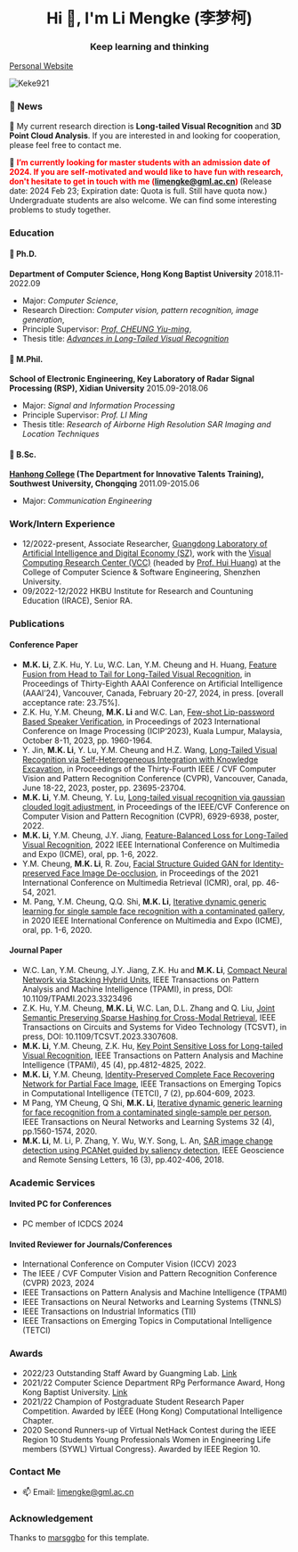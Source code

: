 

<h1 align="center">Hi 👋, I'm Li Mengke (李梦柯)</h1>
<h3 align="center">Keep learning and thinking</h3>

[Personal Website](https://keke921.github.io/)

<p align="left"> <img src="https://komarev.com/ghpvc/?username=Keke921" alt="Keke921" /> </p>


<!--
### Skills
<p align="left">
  <img src="https://konpa.github.io/devicon/devicon.git/icons/python/python-original-wordmark.svg" alt="python" width="40" height="40"/>
  <img src="https://github.com/marsggbo/marsggbo/blob/master/pytorch.jpeg" alt="Pytorch" width="40" height="40"/>
</p>
-->


### 🌱 News 
👯 My current research direction is **Long-tailed Visual Recognition** and **3D Point Cloud Analysis**. If you are interested in and looking for cooperation, please feel free to contact me.

👯 <b style="color:red"> I’m currently looking for master students with an admission date of 2024. If you are self-motivated and would like to have fun with research, don't hesitate to get in touch with me (limengke@gml.ac.cn) </b> 
(Release date: 2024 Feb 23; Expiration date: Quota is full. Still have quota now.) 
Undergraduate students are also welcome. We can find some interesting problems to study together.



### Education

#### 🔭 Ph.D. 

**Department of Computer Science,  Hong Kong Baptist University**  2018.11-2022.09
- Major: *Computer Science*, 
- Research Direction: *Computer vision, pattern recognition, image generation*, 
- Principle Supervisor: [*Prof. CHEUNG Yiu-ming*](https://www.comp.hkbu.edu.hk/~ymc/), 
- Thesis title: [*Advances in Long-Tailed Visual Recognition*](https://scholars.hkbu.edu.hk/ws/portalfiles/portal/62552252/G22THFL-037954T.pdf)

#### 🔭 M.Phil. 

**School of Electronic Engineering, Key Laboratory of Radar Signal Processing (RSP), Xidian University**  2015.09-2018.06
- Major: *Signal and Information Processing*
- Principle Supervisor: *Prof. LI Ming*
- Thesis title: *Research of Airborne High Resolution SAR Imaging and Location Techniques*

#### 🔭 B.Sc.  

**[Hanhong College](http://hanhong.swu.edu.cn/index.htm) (The Department for Innovative Talents Training), Southwest University, Chongqing**  2011.09-2015.06
- Major: *Communication Engineering*


### Work/Intern Experience

- 12/2022-present, Associate Researcher, [Guangdong Laboratory of Artificial Intelligence and Digital Economy (SZ)](https://www.gml.ac.cn//), work with the [Visual Computing Research Center (VCC)](https://vcc.tech/index.html) (headed by [Prof. Hui Huang](https://vcc.tech/~huihuang/home)) at the College of Computer Science & Software Engineering, Shenzhen University. 
- 09/2022-12/2022 HKBU Institute for Research and Countuning Education (IRACE), Senior RA.


### Publications

#### Conference Paper
- **M.K. Li**, Z.K. Hu, Y. Lu, W.C. Lan, Y.M. Cheung and H. Huang, [Feature Fusion from Head to Tail for Long-Tailed Visual Recognition](https://arxiv.org/abs/2306.06963), in Proceedings of Thirty-Eighth AAAI Conference on Artificial Intelligence (AAAI’24), Vancouver, Canada, February 20-27, 2024, in press. [overall acceptance rate: 23.75%].
- Z.K. Hu, Y.M. Cheung, **M.K. Li** and W.C. Lan, [Few-shot Lip-password Based Speaker Verification](https://ieeexplore.ieee.org/stamp/stamp.jsp?tp=&arnumber=10221963), in Proceedings of 2023 International Conference on Image Processing (ICIP’2023), Kuala Lumpur, Malaysia, October 8-11, 2023, pp. 1960-1964.
- Y. Jin, **M.K. Li**, Y. Lu, Y.M. Cheung and H.Z. Wang, [Long-Tailed Visual Recognition via Self-Heterogeneous Integration with Knowledge Excavation](https://arxiv.org/pdf/2304.01279.pdf), in Proceedings of the Thirty-Fourth IEEE / CVF Computer Vision and Pattern Recognition Conference (CVPR), Vancouver, Canada, June 18-22, 2023, poster, pp. 23695-23704.
- **M.K. Li**, Y.M. Cheung, Y. Lu, [Long-tailed visual recognition via gaussian clouded logit adjustment](https://openaccess.thecvf.com/content/CVPR2022/papers/Li_Long-Tailed_Visual_Recognition_via_Gaussian_Clouded_Logit_Adjustment_CVPR_2022_paper.pdf), in Proceedings of the IEEE/CVF Conference on Computer Vision and Pattern Recognition (CVPR), 6929-6938, poster, 2022.
- **M.K. Li**, Y.M. Cheung, J.Y. Jiang, [Feature-Balanced Loss for Long-Tailed Visual Recognition](http://arxiv.org/abs/2305.10772), 2022 IEEE International Conference on Multimedia and Expo (ICME), oral, pp. 1-6, 2022.
- Y.M. Cheung, **M.K. Li**, R. Zou, [Facial Structure Guided GAN for Identity-preserved Face Image De-occlusion](https://www.comp.hkbu.edu.hk/~ymc/papers/conference/ICMR21-publication-version.pdf), in Proceedings of the 2021 International Conference on Multimedia Retrieval (ICMR), oral, pp. 46-54, 2021.
- M. Pang, Y.M. Cheung, Q.Q. Shi, **M.K. Li**, [Iterative dynamic generic learning for single sample face recognition with a contaminated gallery](https://www.comp.hkbu.edu.hk/~ymc/papers/conference/ICME20-publication-version.pdf), in 2020 IEEE International Conference on Multimedia and Expo (ICME), oral, pp. 1-6, 2020.

#### Journal Paper
- W.C. Lan, Y.M. Cheung, J.Y. Jiang, Z.K. Hu and **M.K. Li**, [Compact Neural Network via Stacking Hybrid Units](https://ieeexplore.ieee.org/stamp/stamp.jsp?tp=&arnumber=10275036), IEEE Transactions on Pattern Analysis and Machine Intelligence (TPAMI), in press, DOI: 10.1109/TPAMI.2023.3323496 
- Z.K. Hu, Y.M. Cheung, **M.K. Li**, W.C. Lan, D.L. Zhang and Q. Liu, [Joint Semantic Preserving Sparse Hashing for Cross-Modal Retrieval](https://ieeexplore.ieee.org/document/10226248), IEEE Transactions on Circuits and Systems for Video Technology (TCSVT), in press, DOI: 10.1109/TCSVT.2023.3307608.
- **M.K. Li**, Y.M. Cheung, Z.K. Hu, [Key Point Sensitive Loss for Long-tailed Visual Recognition](https://www.comp.hkbu.edu.hk/~ymc/papers/journal/TPAMI-2022-3196044_publication_version.pdf), IEEE Transactions on Pattern Analysis and Machine Intelligence (TPAMI), 45 (4), pp.4812-4825, 2022.
- **M.K. Li**, Y.M. Cheung, [Identity-Preserved Complete Face Recovering Network for Partial Face Image](https://www.comp.hkbu.edu.hk/~ymc/papers/journal/TETCI-2021-3100646-publication-version.pdf), IEEE Transactions on Emerging Topics in Computational Intelligence (TETCI), 7 (2), pp.604-609, 2023.
- M Pang, YM Cheung, Q Shi, **M.K. Li**, [Iterative dynamic generic learning for face recognition from a contaminated single-sample per person](https://www.comp.hkbu.edu.hk/~ymc/papers/journal/TNNLS.2020.2985099.pdf), IEEE Transactions on Neural Networks and Learning Systems 32 (4), pp.1560-1574, 2020.
- **M.K. Li**, M. Li, P. Zhang, Y. Wu, W.Y. Song, L. An, [SAR image change detection using PCANet guided by saliency detection](https://drive.google.com/file/d/1O61rNnY_ZGqJdwVZ48ltFxESxciCpHKQ/view), IEEE Geoscience and Remote Sensing Letters, 16 (3), pp.402-406, 2018.


### Academic Services

#### Invited PC for Conferences

- PC member of ICDCS 2024

#### Invited Reviewer for Journals/Conferences

- International Conference on Computer Vision (ICCV) 2023
- The IEEE / CVF Computer Vision and Pattern Recognition Conference (CVPR) 2023, 2024
- IEEE Transactions on Pattern Analysis and Machine Intelligence (TPAMI)
- IEEE Transactions on Neural Networks and Learning Systems (TNNLS)
- IEEE Transactions on Industrial Informatics (TII)
- IEEE Transactions on Emerging Topics in Computational Intelligence (TETCI)


### Awards

- 2022/23 Outstanding Staff Award by Guangming Lab. [Link](https://mp.weixin.qq.com/s/gkHub8M3IAkgAw-xYwnG5A)
- 2021/22 Computer Science Department RPg Performance Award, Hong Kong Baptist University. [Link](https://www.comp.hkbu.edu.hk/v1/?pid=48)
- 2021/22 Champion of Postgraduate Student Research Paper Competition. Awarded by IEEE (Hong Kong) Computational Intelligence Chapter.
- 2020  Second Runners-up of Virtual NetHack Contest during the IEEE Region 10 Students Young Professionals Women in Engineering Life members (SYWL) Virtual Congress}. Awarded by IEEE Region 10.


### Contact Me

- 📫 Email: limengke@gml.ac.cn

<!--
<p align="center"> 
  <img src="https://github-readme-stats.vercel.app/api?username=Keke921&show_icons=true" alt="Keke921" /> 
</p>
-->
### Acknowledgement

Thanks to [marsggbo](https://github.com/marsggbo) for this template.

<!--
**Keke921/Keke921** is a ✨ _special_ ✨ repository because its `README.md` (this file) appears on your GitHub profile.

Here are some ideas to get you started:

- 🔭 I’m currently working on ...
- 🌱 I’m currently learning ...
- 👯 I’m looking to collaborate on ...
- 🤔 I’m looking for help with ...
- 💬 Ask me about ...
- 📫 How to reach me: ...
- 😄 Pronouns: ...
- ⚡ Fun fact: ...
-->
